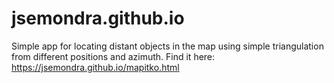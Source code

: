 # jsemondra.github.io
Simple app for locating distant objects in the map using simple triangulation from different positions and azimuth. 
Find it here: https://jsemondra.github.io/mapitko.html
